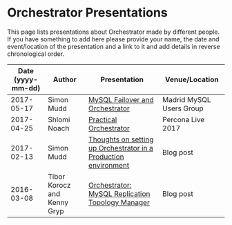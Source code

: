 
# Orchestrator Presentations

This page lists presentations about Orchestrator made by different
people. If you have something to add here please provide your name,
the date and event/location of the presentation and a link to it
and add details in reverse chronological order.

Date (yyyy-mm-dd) | Author | Presentation | Venue/Location
----------------- | -------| ------------ | --------------
2017-05-17 | Simon Mudd | [MySQL Failover and Orchestrator](https://www.slideshare.net/sjmudd/mmug18-mysql-failover-and-orchestrator) | Madrid MySQL Users Group
2017-04-25 | Shlomi Noach | [Practical Orchestrator ](https://www.percona.com/live/17/sites/default/files/slides/practical-orchestrator-pl-2017.pdf) | Percona Live 2017
2017-02-13 | Simon Mudd | [Thoughts on setting up Orchestrator in a Production environment](http://blog.wl0.org/2017/02/thoughts-on-setting-up-orchestrator-in-a-production-environment/) | Blog post
2016-03-08 | Tibor Korocz and Kenny Gryp | [Orchestrator: MySQL Replication Topology Manager](https://www.percona.com/blog/2016/03/08/orchestrator-mysql-replication-topology-manager/) | Blog post
